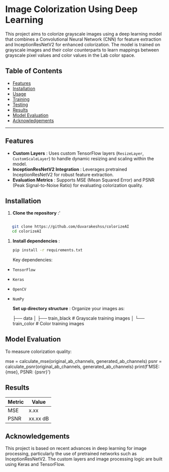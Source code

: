 # Image Colorization Using Deep Learning

This project aims to colorize grayscale images using a deep learning model that combines a Convolutional Neural Network (CNN) for feature extraction and InceptionResNetV2 for enhanced colorization. The model is trained on grayscale images and their color counterparts to learn mappings between grayscale pixel values and color values in the Lab color space.

## Table of Contents

* [Features](#features)
* [Installation](#installation)
* [Usage](#usage)
* [Training](#training)
* [Testing](#testing)
* [Results](#results)
* [Model Evaluation](#model-evaluation)
* [Acknowledgements](#acknowledgements)

---

## Features

* **Custom Layers** : Uses custom TensorFlow layers (`ResizeLayer`, `CustomScaleLayer`) to handle dynamic resizing and scaling within the model.
* **InceptionResNetV2 Integration** : Leverages pretrained InceptionResNetV2 for robust feature extraction.
* **Evaluation Metrics** : Supports MSE (Mean Squared Error) and PSNR (Peak Signal-to-Noise Ratio) for evaluating colorization quality.

## Installation

1. **Clone the repository** :'
```bash

   git clone https://github.com/duvarakeshss/colorizeAI
   cd colorizeAI
```
1. **Install dependencies** :
   ```bash
   pip install -r requirements.txt
   ```
   Key dependencies:

* `TensorFlow`
* `Keras`
* `OpenCV`
* `NumPy`

   **Set up directory structure** :
   Organize your images as:

   ├── data
   │   ├── train_black    # Grayscale training images
   │   └── train_color    # Color training images

## Model Evaluation

To measure colorization quality:

mse = calculate_mse(original_ab_channels, generated_ab_channels)
psnr = calculate_psnr(original_ab_channels, generated_ab_channels)
print(f'MSE: {mse}, PSNR: {psnr}')


## Results

| Metric | Value    |
| ------ | -------- |
| MSE    | x.xx     |
| PSNR   | xx.xx dB |

## Acknowledgements

This project is based on recent advances in deep learning for image processing, particularly the use of pretrained networks such as InceptionResNetV2. The custom layers and image processing logic are built using Keras and TensorFlow.
